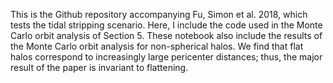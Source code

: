 This is the Github repository accompanying Fu, Simon et al. 2018, which tests the tidal stripping scenario. Here, I include the code used in the Monte Carlo orbit analysis of Section 5. These notebook also include the results of the Monte Carlo orbit analysis for non-spherical halos. We find that flat halos correspond to increasingly large pericenter distances; thus, the major result of the paper is invariant to flattening. 
